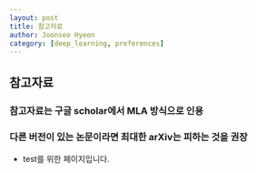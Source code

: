 ```yaml
---
layout: post
title: 참고자료
author: Joonseo Hyeon
category: [deep_learning, preferences]
---
```


## 참고자료

### 참고자료는 구글 scholar에서 MLA 방식으로 인용

### 다른 버전이 있는 논문이라면 최대한 arXiv는 피하는 것을 권장

- test를 위한 페이지입니다.
